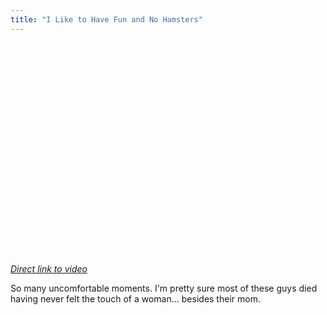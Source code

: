```yaml
---
title: "I Like to Have Fun and No Hamsters"
---
```

<p><object width="420" height="339"><param name="movie" value="http://www.dailymotion.com/swf/xaf03z_dating-montage_creation" /><param name="allowFullScreen" value="true" /><param name="allowScriptAccess" value="always" /><embed src="http://www.dailymotion.com/swf/xaf03z_dating-montage_creation" type="application/x-shockwave-flash" width="420" height="339" allowFullScreen="true" allowScriptAccess="always"></embed></object></p>
<p><em><a href="http://www.dailymotion.com/video/xaf03z_dating-montage_creation">Direct link to video</a></em></p>
<p>So many uncomfortable moments.  I'm pretty sure most of these guys died having never felt the touch of a woman... besides their mom.</p>
